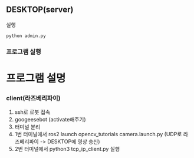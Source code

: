 ## DESKTOP(server)

실행

```
python admin.py
```

### 프로그램 실행


# 프로그램 설명


### client(라즈베리파이)

1. ssh로 로봇 접속
2. googeesebot (activate해주기)
3. 터미널 분리
4. 1번 터미널에서 ros2 launch opencv_tutorials camera.launch.py (UDP로 라즈베리파이 -> DESKTOP에 영상 송신)
5. 2번 터미널에서 python3 tcp_ip_client.py 실행
